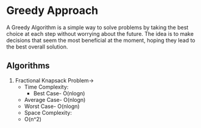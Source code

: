 # Greedy Approach

A Greedy Algorithm is a simple way to solve problems by taking the best choice at each step without worrying about the future. 
The idea is to make decisions that seem the most beneficial at the moment, hoping they lead to the best overall solution.

## Algorithms
1. Fractional Knapsack Problem->
    - Time Complexity:
        - Best Case- O(nlogn)
	- Average Case- O(nlogn)
	- Worst Case- O(nlogn)
    - Space Complexity:
	- O(n^2)
